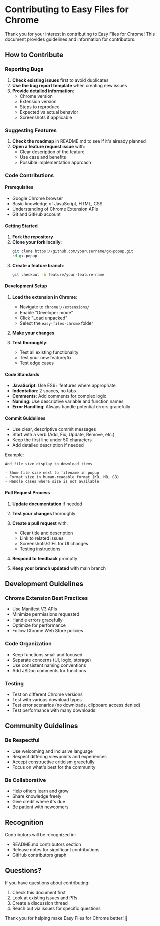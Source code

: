 # Contributing to Easy Files for Chrome

Thank you for your interest in contributing to Easy Files for Chrome! This document provides guidelines and information for contributors.

## How to Contribute

### Reporting Bugs

1. **Check existing issues** first to avoid duplicates
2. **Use the bug report template** when creating new issues
3. **Provide detailed information**:
   - Chrome version
   - Extension version
   - Steps to reproduce
   - Expected vs actual behavior
   - Screenshots if applicable

### Suggesting Features

1. **Check the roadmap** in README.md to see if it's already planned
2. **Open a feature request issue** with:
   - Clear description of the feature
   - Use case and benefits
   - Possible implementation approach

### Code Contributions

#### Prerequisites

- Google Chrome browser
- Basic knowledge of JavaScript, HTML, CSS
- Understanding of Chrome Extension APIs
- Git and GitHub account

#### Getting Started

1. **Fork the repository**
2. **Clone your fork locally**:
   ```bash
   git clone https://github.com/yourusername/gx-popup.git
   cd gx-popup
   ```
3. **Create a feature branch**:
   ```bash
   git checkout -b feature/your-feature-name
   ```

#### Development Setup

1. **Load the extension in Chrome**:

   - Navigate to `chrome://extensions/`
   - Enable "Developer mode"
   - Click "Load unpacked"
   - Select the `easy-files-chrome` folder

2. **Make your changes**
3. **Test thoroughly**:
   - Test all existing functionality
   - Test your new feature/fix
   - Test edge cases

#### Code Standards

- **JavaScript**: Use ES6+ features where appropriate
- **Indentation**: 2 spaces, no tabs
- **Comments**: Add comments for complex logic
- **Naming**: Use descriptive variable and function names
- **Error Handling**: Always handle potential errors gracefully

#### Commit Guidelines

- Use clear, descriptive commit messages
- Start with a verb (Add, Fix, Update, Remove, etc.)
- Keep the first line under 50 characters
- Add detailed description if needed

Example:

```
Add file size display to download items

- Show file size next to filename in popup
- Format size in human-readable format (KB, MB, GB)
- Handle cases where size is not available
```

#### Pull Request Process

1. **Update documentation** if needed
2. **Test your changes** thoroughly
3. **Create a pull request** with:

   - Clear title and description
   - Link to related issues
   - Screenshots/GIFs for UI changes
   - Testing instructions

4. **Respond to feedback** promptly
5. **Keep your branch updated** with main branch

## Development Guidelines

### Chrome Extension Best Practices

- Use Manifest V3 APIs
- Minimize permissions requested
- Handle errors gracefully
- Optimize for performance
- Follow Chrome Web Store policies

### Code Organization

- Keep functions small and focused
- Separate concerns (UI, logic, storage)
- Use consistent naming conventions
- Add JSDoc comments for functions

### Testing

- Test on different Chrome versions
- Test with various download types
- Test error scenarios (no downloads, clipboard access denied)
- Test performance with many downloads

## Community Guidelines

### Be Respectful

- Use welcoming and inclusive language
- Respect differing viewpoints and experiences
- Accept constructive criticism gracefully
- Focus on what's best for the community

### Be Collaborative

- Help others learn and grow
- Share knowledge freely
- Give credit where it's due
- Be patient with newcomers

## Recognition

Contributors will be recognized in:

- README.md contributors section
- Release notes for significant contributions
- GitHub contributors graph

## Questions?

If you have questions about contributing:

1. Check this document first
2. Look at existing issues and PRs
3. Create a discussion thread
4. Reach out via issues for specific questions

Thank you for helping make Easy Files for Chrome better! 🚀
